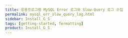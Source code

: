 ```yaml
---
title: 응용프로그램 MySQL Error 로그와 Slow-Query 로그 수집
permalink: mysql_err_slow_query_log.html
sidebar: Install_G_S
tags: [getting-started, formatting]
product: Install_G_S
---
```

